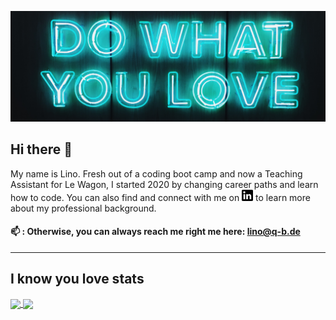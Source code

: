 ![Image of Neon-Lights](https://github.com/lino-m/lino-m/blob/master/images/header.jpg)

## Hi there 👋

My name is Lino. Fresh out of a coding boot camp and now a Teaching Assistant for Le Wagon, I started 2020 by changing career paths and learn how to code.
You can also find and connect with me on <a href="https://www.linkedin.com/in/lino-maurer/"><img height="18" src="https://github.com/lino-m/lino-m/blob/master/images/linkedin-logo.png?raw=true"></a> to learn more about my professional background.

#### 📫 : Otherwise, you can always reach me right me here: lino@q-b.de

---

## I know you love stats

<a href="https://github.com/lino-m/github-readme-stats">
  <img align="center" src="https://github-readme-stats.vercel.app/api?username=lino-m&show_icons=true&theme=vue" />
</a>
<a href="https://github.com/lino-m/convoychat">
  <img align="center" src="https://github-readme-stats.vercel.app/api/top-langs/?username=lino-m&layout=compact&show_icons=true&theme=vue" />
</a>


<!--
**lino-m/lino-m** is a ✨ _special_ ✨ repository because its `README.md` (this file) appears on your GitHub profile.

Here are some ideas to get you started:

- 🔭 I’m currently working on ...
- 🌱 I’m currently learning ...
- 👯 I’m looking to collaborate on ...
- 🤔 I’m looking for help with ...
- 💬 Ask me about ...
- 📫 How to reach me: ...
- 😄 Pronouns: ...
- ⚡ Fun fact: ...
-->
